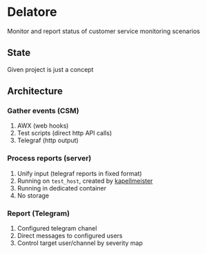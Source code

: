 # Delatore
Monitor and report status of customer service monitoring scenarios

## State
Given project is just a concept

## Architecture

### Gather events (CSM)
1. AWX (web hooks)
1. Test scripts (direct http API calls)
1. Telegraf (http output)

### Process reports (server)
1. Unify input (telegraf reports in fixed format)
1. Running on `test_host`, created by [kapellmeister](https://github.com/opentelekomcloud-infra/csm-kapellmeister)
1. Running in dedicated container
1. No storage

### Report (Telegram)
1. Configured telegram chanel
1. Direct messages to configured users
1. Control target user/channel by severity map
